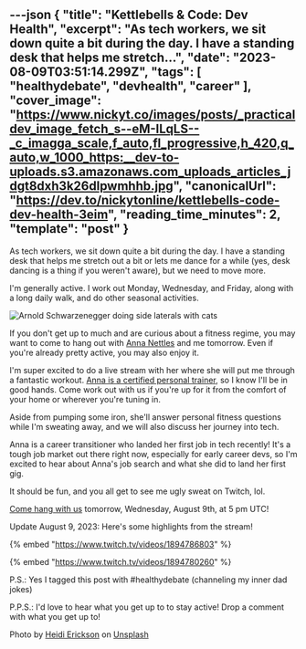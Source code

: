 ---json
{
  "title": "Kettlebells & Code: Dev Health",
  "excerpt": "As tech workers, we sit down quite a bit during the day. I have a standing desk that helps me stretch...",
  "date": "2023-08-09T03:51:14.299Z",
  "tags": [
    "healthydebate",
    "devhealth",
    "career"
  ],
  "cover_image": "https://www.nickyt.co/images/posts/_practicaldev_image_fetch_s--eM-ILqLS--_c_imagga_scale,f_auto,fl_progressive,h_420,q_auto,w_1000_https:__dev-to-uploads.s3.amazonaws.com_uploads_articles_jdgt8dxh3k26dlpwmhhb.jpg",
  "canonicalUrl": "https://dev.to/nickytonline/kettlebells-code-dev-health-3eim",
  "reading_time_minutes": 2,
  "template": "post"
}
---

As tech workers, we sit down quite a bit during the day. I have a standing desk that helps me stretch out a bit or lets me dance for a while (yes, desk dancing is a thing if you weren't aware), but we need to move more.

I'm generally active. I work out Monday, Wednesday, and Friday, along with a long daily walk, and do other seasonal activities.

![Arnold Schwarzenegger doing side laterals with cats](https://media.giphy.com/media/W7dBXzbnEpOBG/giphy.gif)

If you don't get up to much and are curious about a fitness regime, you may want to come to hang out with [Anna Nettles](https://twitter.com/_annanettles) and me tomorrow. Even if you're already pretty active, you may also enjoy it.

I'm super excited to do a live stream with her where she will put me through a fantastic workout. [Anna is a certified personal trainer](https://www.coachannatraining.com/personal-training), so I know I'll be in good hands. Come work out with us if you're up for it from the comfort of your home or wherever you're tuning in.

Aside from pumping some iron, she'll answer personal fitness questions while I'm sweating away, and we will also discuss her journey into tech. 

Anna is a career transitioner who landed her first job in tech recently! It's a tough job market out there right now, especially for early career devs, so I'm excited to hear about Anna's job search and what she did to land her first gig.

It should be fun, and you all get to see me ugly sweat on Twitch, lol.

[Come hang with us](https://www.twitch.tv/nickytonline) tomorrow, Wednesday, August 9th, at 5 pm UTC!

Update August 9, 2023: Here's some highlights from the stream!

{% embed "https://www.twitch.tv/videos/1894786803" %}

{% embed "https://www.twitch.tv/videos/1894780260" %}

P.S.: Yes I tagged this post with #healthydebate (channeling my inner dad jokes)

P.P.S.: I'd love to hear what you get up to to stay active! Drop a comment with what you get up to!

Photo by <a href="https://unsplash.com/@herickson7?utm_source=unsplash&utm_medium=referral&utm_content=creditCopyText">Heidi Erickson</a> on <a href="https://unsplash.com/photos/CPSjcuuV8E8?utm_source=unsplash&utm_medium=referral&utm_content=creditCopyText">Unsplash</a>
